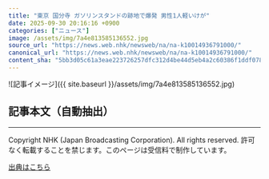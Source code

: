 ```yaml
---
title: "東京 国分寺 ガソリンスタンドの跡地で爆発 男性1人軽いけが"
date: 2025-09-30 20:16:16 +0900
categories: ["ニュース"]
image: /assets/img/7a4e813585136552.jpg
source_url: "https://news.web.nhk/newsweb/na/na-k10014936791000/"
canonical_url: "https://news.web.nhk/newsweb/na/na-k10014936791000/"
content_sha: "5bb3d05c61a3eae223726257dfc312d4be44d5eb4a2c60386f1ddf0784b224c3"
---
```


![記事イメージ]({{ site.baseurl }}/assets/img/7a4e813585136552.jpg)

## 記事本文（自動抽出）
<div><div class="_13tndsj2"><nav aria-label="フッターサイトナビゲーション" class="_13tndsj4"></nav><hr class="esl7kn2s esl7kn1l esl7kn1n _14xli2ae"><p class="esl7kn2s esl7kn1m esl7kn1o _1yvk0f68 _1lugom81">Copyright NHK (Japan Broadcasting Corporation). All rights reserved. 許可なく転載することを禁じます。このページは受信料で制作しています。</p></div></div>

[出典はこちら](https://news.web.nhk/newsweb/na/na-k10014936791000/)
